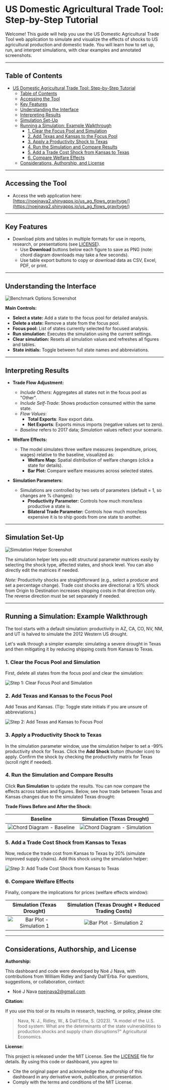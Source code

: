 # US Domestic Agricultural Trade Tool: Step-by-Step Tutorial

Welcome! This guide will help you use the US Domestic Agricultural Trade Tool web application to simulate and visualize the effects of shocks to US agricultural production and domestic trade. You will learn how to set up, run, and interpret simulations, with clear examples and annotated screenshots.

---

## Table of Contents

- [US Domestic Agricultural Trade Tool: Step-by-Step Tutorial](#us-domestic-agricultural-trade-tool-step-by-step-tutorial)
  - [Table of Contents](#table-of-contents)
  - [Accessing the Tool](#accessing-the-tool)
  - [Key Features](#key-features)
  - [Understanding the Interface](#understanding-the-interface)
  - [Interpreting Results](#interpreting-results)
  - [Simulation Set-Up](#simulation-set-up)
  - [Running a Simulation: Example Walkthrough](#running-a-simulation-example-walkthrough)
    - [1. Clear the Focus Pool and Simulation](#1-clear-the-focus-pool-and-simulation)
    - [2. Add Texas and Kansas to the Focus Pool](#2-add-texas-and-kansas-to-the-focus-pool)
    - [3. Apply a Productivity Shock to Texas](#3-apply-a-productivity-shock-to-texas)
    - [4. Run the Simulation and Compare Results](#4-run-the-simulation-and-compare-results)
    - [5. Add a Trade Cost Shock from Kansas to Texas](#5-add-a-trade-cost-shock-from-kansas-to-texas)
    - [6. Compare Welfare Effects](#6-compare-welfare-effects)
  - [Considerations, Authorship, and License](#considerations-authorship-and-license)

---

## Accessing the Tool

- Access the web application here:
  [https://noejnava2.shinyapps.io/us_ag_flows_gravityge/](https://noejnava2.shinyapps.io/us_ag_flows_gravityge/)

---

## Key Features

- Download plots and tables in multiple formats for use in reports, research, or presentations (see [LICENSE](LICENSE)).
  - Use **Download** buttons below each figure to save as PNG (note: chord diagram downloads may take a few seconds).
  - Use table export buttons to copy or download data as CSV, Excel, PDF, or print.

---

## Understanding the Interface

![Benchmark Options Screenshot](readme_assets/bench_options.png)

**Main Controls:**
- **Select a state:** Add a state to the focus pool for detailed analysis.
- **Delete a state:** Remove a state from the focus pool.
- **Focus pool:** List of states currently selected for focused analysis.
- **Run simulation:** Executes the simulation using the current settings.
- **Clear simulation:** Resets all simulation values and refreshes all figures and tables.
- **State initials:** Toggle between full state names and abbreviations.

---

## Interpreting Results

- **Trade Flow Adjustment:**
  - *Include Others*: Aggregates all states not in the focus pool as "Other".
  - *Include Self-Trade*: Shows production consumed within the same state.
  - *Flow Values*:
    - **Total Exports**: Raw export data.
    - **Net Exports**: Exports minus imports (negative values set to zero).
  - *Baseline* refers to 2017 data; *Simulation* values reflect your scenario.

- **Welfare Effects:**
  - The model simulates three welfare measures (expenditure, prices, wages) relative to the baseline, visualized as:
    - **Welfare Map:** Spatial distribution of welfare changes (click a state for details).
    - **Bar Plot:** Compare welfare measures across selected states.

- **Simulation Parameters:**
  - Simulations are controlled by two sets of parameters (default = 1, so changes are % changes):
    - **Productivity Parameter:** Controls how much more/less productive a state is.
    - **Bilateral Trade Parameter:** Controls how much more/less expensive it is to ship goods from one state to another.

---

## Simulation Set-Up

![Simulation Helper Screenshot](readme_assets/simulation-helper.png)

The simulation helper lets you edit structural parameter matrices easily by selecting the shock type, affected states, and shock level. You can also directly edit the matrices if needed.

*Note:* Productivity shocks are straightforward (e.g., select a producer and set a percentage change). Trade cost shocks are directional: a 10% shock from Origin to Destination increases shipping costs in that direction only. The reverse direction must be set separately if needed.

---

## Running a Simulation: Example Walkthrough

The tool starts with a default simulation: productivity in AZ, CA, CO, NV, NM, and UT is halved to simulate the 2012 Western US drought.

Let's walk through a simpler example: simulating a severe drought in Texas and then mitigating it by reducing shipping costs from Kansas to Texas.

### 1. Clear the Focus Pool and Simulation
First, delete all states from the focus pool and clear the simulation:

![Step 1: Clear Focus Pool and Simulation](readme_assets/step1.png)

### 2. Add Texas and Kansas to the Focus Pool
Add Texas and Kansas. (Tip: Toggle state initials if you are unsure of abbreviations.)

![Step 2: Add Texas and Kansas to Focus Pool](readme_assets/step2.png)

### 3. Apply a Productivity Shock to Texas
In the simulation parameter window, use the simulation helper to set a -99% productivity shock for Texas. Click the **Add Shock** button (thunder icon) to apply. Confirm the shock by checking the productivity matrix for Texas (scroll right if needed).

### 4. Run the Simulation and Compare Results
Click **Run Simulation** to update the results. You can now compare the effects across tables and figures. Below, see how trade between Texas and Kansas changes due to the simulated Texas drought:

**Trade Flows Before and After the Shock:**

| Baseline | Simulation (Texas Drought) |
|:---:|:---:|
| ![Chord Diagram - Baseline](readme_assets/chord-baseline.png) | ![Chord Diagram - Simulation](readme_assets/chord-simulation.png) |

### 5. Add a Trade Cost Shock from Kansas to Texas
Now, reduce the trade cost from Kansas to Texas by 20% (simulate improved supply chains). Add this shock using the simulation helper:

![Step 3: Add Trade Cost Shock from Kansas to Texas](readme_assets/step3.png)

### 6. Compare Welfare Effects
Finally, compare the implications for prices (welfare effects window):

| Simulation (Texas Drought) | Simulation (Texas Drought + Reduced Trading Costs) |
|:---:|:---:|
| ![Bar Plot - Simulation 1](readme_assets/bar-simulation1.png) | ![Bar Plot - Simulation 2](readme_assets/bar-simulation2.png) |

---

## Considerations, Authorship, and License

**Authorship:**

This dashboard and code were developed by Noé J Nava, with contributions from William Ridley and Sandy Dall'Erba. For questions, suggestions, or collaboration, contact:

- Noé J Nava
  [noejnava2@gmail.com](mailto:noejnava2@gmail.com)

**Citation:**

If you use this tool or its results in research, teaching, or policy, please cite:

> Nava, N. J., Ridley, W., & Dall'Erba, S. (2023). "A model of the U.S. food system: What are the determinants of the state vulnerabilities to production shocks and supply chain disruptions?" Agricultural Economics.

**License:**

This project is released under the MIT License. See the [LICENSE](LICENSE) file for details. By using this code or dashboard, you agree to:

- Cite the original paper and acknowledge the authorship of this dashboard in any derivative work, publication, or presentation.
- Comply with the terms and conditions of the MIT License.


